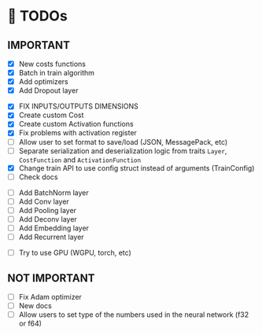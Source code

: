 # 🏁 TODOs

## IMPORTANT

<!--- v0.1.3 --->
- [x] New costs functions
- [x] Batch in train algorithm
- [x] Add optimizers
- [x] Add Dropout layer
<!--- v0.1.4 --->
- [x] FIX INPUTS/OUTPUTS DIMENSIONS
- [x] Create custom Cost
- [x] Create custom Activation functions
- [x] Fix problems with activation register
- [ ] Allow user to set format to save/load (JSON, MessagePack, etc)
- [ ] Separate serialization and deserialization logic from traits `Layer`, `CostFunction` and `ActivationFunction`
- [x] Change train API to use config struct instead of arguments (TrainConfig)
- [ ] Check docs

<!--- v0.1.5 --->
<!--- https://leonardoaraujosantos.gitbook.io/artificial-inteligence/machine_learning/deep_learning/ --->
- [ ] Add BatchNorm layer
- [ ] Add Conv layer
- [ ] Add Pooling layer
- [ ] Add Deconv layer
- [ ] Add Embedding layer
- [ ] Add Recurrent layer

<!--- v0.2.0 --->
- [ ] Try to use GPU (WGPU, torch, etc)

## NOT IMPORTANT

- [ ] Fix Adam optimizer
- [ ] New docs
- [ ] Allow users to set type of the numbers used in the neural network (f32 or f64)
